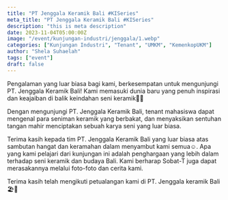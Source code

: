 ```yaml
---
title: "PT Jenggala Keramik Bali #KISeries"
meta_title: "PT Jenggala Keramik Bali #KISeries"
description: "this is meta description"
date: 2023-11-04T05:00:00Z
image: "/event/kunjungan-industri/jenggala/1.webp"
categories: ["Kunjungan Industri", "Tenant", "UMKM", "KemenkopUKM"]
author: "Shela Suhaelah"
tags: ["event"]
draft: false
---
```


Pengalaman yang luar biasa bagi kami, berkesempatan untuk mengunjungi PT. Jenggala Keramik Bali! Kami memasuki dunia baru yang penuh inspirasi dan keajaiban di balik keindahan seni keramik🤩✨

Dengan mengunjungi PT. Jenggala Keramik Bali, tenant mahasiswa dapat mengenal para seniman keramik yang berbakat, dan menyaksikan sentuhan tangan mahir menciptakan sebuah karya seni yang luar biasa.

Terima kasih kepada tim PT. Jenggala Keramik Bali yang luar biasa atas sambutan hangat dan keramahan dalam menyambut kami semua☺️. Apa yang kami pelajari dari kunjungan ini adalah penghargaan yang lebih dalam terhadap seni keramik dan budaya Bali. Kami berharap Sobat-T juga dapat merasakannya melalui foto-foto dan cerita kami.

Terima kasih telah mengikuti petualangan kami di PT. Jenggala keramik Bali 🏖🤍